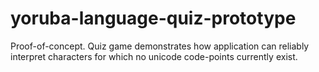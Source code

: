 # yoruba-language-quiz-prototype
Proof-of-concept. 
Quiz game demonstrates how application can reliably interpret characters for which no unicode code-points currently exist.

